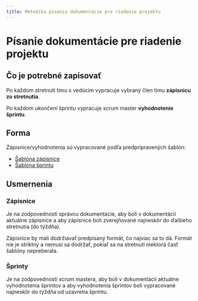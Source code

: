 ```yaml
---
title: Metodika písania dokumentácie pre riadenie projektu
---
```


# Písanie dokumentácie pre riadenie projektu

## Čo je potrebné zapisovať

Po každom stretnutí tímu s vedúcim vypracuje vybraný člen tímu **zápisnicu zo stretnutia**. 

Po každom ukončení šprintu vypracuje scrum master **vyhodnotenie šprintu**.

## Forma

Zápisnice/vyhodnotenia sú vypracované podľa predpripravených šablón:
- [Šablóna zápisnice](../records/record_template.md)
- [Šablóna šprintu](../sprints/sprint_template.md)

## Usmernenia

### Zápisnice

Je na zodpovednosti správcu dokumentácie, aby boli v dokumentácii aktuálne
zápisnice a aby zápisnice boli zverejňované najneskôr do ďalšieho stretnutia (do týždňa).

Zápisnice by mali dodržiavať predpísaný formát, čo najviac sa to dá. Formát
nie je striktný a nemusí sa dodržať, pokiaľ sa na stretnutí niektorá časť
šablóny nepreberala.

### Šprinty

Je na zodpovednosti scrum mastera, aby boli v dokumentácii aktuálne
vyhodnotenia šprintov a aby vyhodnotenia šprintov boli vypracované
najneskôr do týždňa od uzavretia šprintu.
